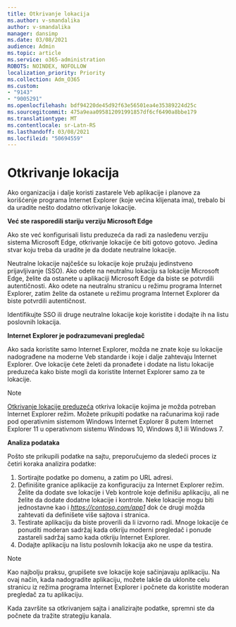 ```yaml
---
title: Otkrivanje lokacija
ms.author: v-smandalika
author: v-smandalika
manager: dansimp
ms.date: 03/08/2021
audience: Admin
ms.topic: article
ms.service: o365-administration
ROBOTS: NOINDEX, NOFOLLOW
localization_priority: Priority
ms.collection: Adm_O365
ms.custom:
- "9143"
- "9005291"
ms.openlocfilehash: bdf94220de45d92f63e56501ea4e35389224d25c
ms.sourcegitcommit: 475a9eaa095812091991857df6cf6490a8bbe179
ms.translationtype: MT
ms.contentlocale: sr-Latn-RS
ms.lasthandoff: 03/08/2021
ms.locfileid: "50694559"
---
```

# <a name="do-site-discovery"></a>Otkrivanje lokacija

Ako organizacija i dalje koristi zastarele Veb aplikacije i planove za korišćenje programa Internet Explorer (koje većina klijenata ima), trebalo bi da uradite nešto dodatno otkrivanje lokacije.

**Već ste rasporedili stariju verziju Microsoft Edge**

Ako ste već konfigurisali listu preduzeća da radi za nasleđenu verziju sistema Microsoft Edge, otkrivanje lokacije će biti gotovo gotovo. Jedina stvar koju treba da uradite je da dodate neutralne lokacije.

Neutralne lokacije najčešće su lokacije koje pružaju jedinstveno prijavljivanje (SSO). Ako odete na neutralnu lokaciju sa lokacije Microsoft Edge, želite da ostanete u aplikaciji Microsoft Edge da biste se potvrdili autentičnosti. Ako odete na neutralnu stranicu u režimu programa Internet Explorer, zatim želite da ostanete u režimu programa Internet Explorer da biste potvrdili autentičnost.

Identifikujte SSO ili druge neutralne lokacije koje koristite i dodajte ih na listu poslovnih lokacija.

**Internet Explorer je podrazumevani pregledač**

Ako sada koristite samo Internet Explorer, možda ne znate koje su lokacije nadograđene na moderne Veb standarde i koje i dalje zahtevaju Internet Explorer. Ove lokacije ćete želeti da pronađete i dodate na listu lokacije preduzeća kako biste mogli da koristite Internet Explorer samo za te lokacije.

> [!NOTE]
> [Otkrivanje lokacije preduzeća](https://docs.microsoft.com/internet-explorer/ie11-deploy-guide/collect-data-using-enterprise-site-discovery) otkriva lokacije kojima je možda potreban Internet Explorer režim. Možete prikupiti podatke na računarima koji rade pod operativnim sistemom Windows Internet Explorer 8 putem Internet Explorer 11 u operativnom sistemu Windows 10, Windows 8,1 ili Windows 7.

**Analiza podataka**

Pošto ste prikupili podatke na sajtu, preporučujemo da sledeći proces iz četiri koraka analizira podatke:
1. Sortirajte podatke po domenu, a zatim po URL adresi.
2. Definišite granice aplikacije za konfiguraciju za Internet Explorer režim. Želite da dodate sve lokacije i Veb kontrole koje definišu aplikaciju, ali ne želite da dodate dodatne lokacije i kontrole. Neke lokacije mogu biti jednostavne kao i *https://contoso.com/app1* dok će drugi možda zahtevati da definišete više sajtova i stranica.
3. Testirate aplikaciju da biste proverili da li izvorno radi. Mnoge lokacije će ponuditi moderan sadržaj kada otkriju moderni pregledač i ponude zastareli sadržaj samo kada otkriju Internet Explorer.
4. Dodajte aplikaciju na listu poslovnih lokacija ako ne uspe da testira.

> [!NOTE]
> Kao najbolju praksu, grupišete sve lokacije koje sačinjavaju aplikaciju. Na ovaj način, kada nadogradite aplikaciju, možete lakše da uklonite celu stranicu iz režima programa Internet Explorer i počnete da koristite moderan pregledač za tu aplikaciju.

Kada završite sa otkrivanjem sajta i analizirajte podatke, spremni ste da počnete da tražite strategiju kanala.

